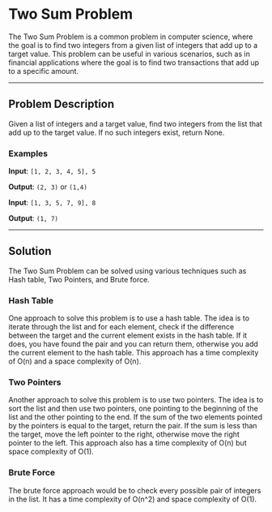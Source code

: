 # Two Sum Problem
The Two Sum Problem is a common problem in computer science, where the goal is to find two integers from a given list of integers that add up to a target value. This problem can be useful in various scenarios, such as in financial applications where the goal is to find two transactions that add up to a specific amount.

___

## Problem Description
Given a list of integers and a target value, find two integers from the list that add up to the target value. If no such integers exist, return None.

### Examples

**Input**: `[1, 2, 3, 4, 5], 5`

**Output**: `(2, 3)` or `(1,4)`

**Input**: `[1, 3, 5, 7, 9], 8`

**Output**: `(1, 7)`

___

## Solution
The Two Sum Problem can be solved using various techniques such as Hash table, Two Pointers, and Brute force.

### Hash Table
One approach to solve this problem is to use a hash table. The idea is to iterate through the list and for each element, check if the difference between the target and the current element exists in the hash table. If it does, you have found the pair and you can return them, otherwise you add the current element to the hash table. This approach has a time complexity of O(n) and a space complexity of O(n).

### Two Pointers
Another approach to solve this problem is to use two pointers. The idea is to sort the list and then use two pointers, one pointing to the beginning of the list and the other pointing to the end. If the sum of the two elements pointed by the pointers is equal to the target, return the pair. If the sum is less than the target, move the left pointer to the right, otherwise move the right pointer to the left. This approach also has a time complexity of O(n) but space complexity of O(1).

### Brute Force
The brute force approach would be to check every possible pair of integers in the list. It has a time complexity of O(n^2) and space complexity of O(1).
